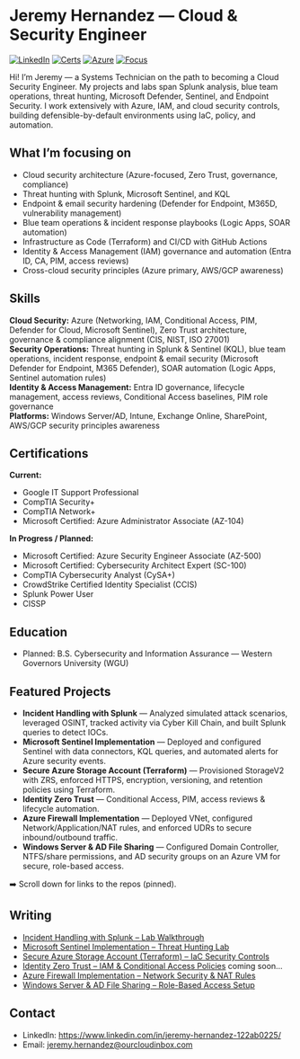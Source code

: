 # Jeremy Hernandez — Cloud & Security Engineer

[![LinkedIn](https://img.shields.io/badge/LinkedIn-jeremy--hernandez-blue)](#)
[![Certs](https://img.shields.io/badge/Certs-Security%2B%20%7C%20Network%2B%20%7C%20AZ--104%20%7C%20AZ--500-4c1)](#)
[![Azure](https://img.shields.io/badge/Cloud-Azure-informational)](#)
[![Focus](https://img.shields.io/badge/Focus-Cloud%20Security%20%7C%20IAM%20%7C%20DevSecOps-brightgreen)](#)

Hi! I’m Jeremy — a Systems Technician on the path to becoming a Cloud Security Engineer. My projects and labs span Splunk analysis, blue team operations, threat hunting, Microsoft Defender, Sentinel, and Endpoint Security. I work extensively with Azure, IAM, and cloud security controls, building defensible-by-default environments using IaC, policy, and automation.

## What I’m focusing on
- Cloud security architecture (Azure-focused, Zero Trust, governance, compliance)  
- Threat hunting with Splunk, Microsoft Sentinel, and KQL  
- Endpoint & email security hardening (Defender for Endpoint, M365D, vulnerability management)  
- Blue team operations & incident response playbooks (Logic Apps, SOAR automation)  
- Infrastructure as Code (Terraform) and CI/CD with GitHub Actions  
- Identity & Access Management (IAM) governance and automation (Entra ID, CA, PIM, access reviews)  
- Cross-cloud security principles (Azure primary, AWS/GCP awareness)  


## Skills
**Cloud Security:** Azure (Networking, IAM, Conditional Access, PIM, Defender for Cloud, Microsoft Sentinel), Zero Trust architecture, governance & compliance alignment (CIS, NIST, ISO 27001)  
**Security Operations:** Threat hunting in Splunk & Sentinel (KQL), blue team operations, incident response, endpoint & email security (Microsoft Defender for Endpoint, M365 Defender), SOAR automation (Logic Apps, Sentinel automation rules)  
**Identity & Access Management:** Entra ID governance, lifecycle management, access reviews, Conditional Access baselines, PIM role governance  
**Platforms:** Windows Server/AD, Intune, Exchange Online, SharePoint, AWS/GCP security principles awareness

## Certifications

**Current:**  
- Google IT Support Professional  
- CompTIA Security+  
- CompTIA Network+  
- Microsoft Certified: Azure Administrator Associate (AZ-104)  

**In Progress / Planned:**  
- Microsoft Certified: Azure Security Engineer Associate (AZ-500)  
- Microsoft Certified: Cybersecurity Architect Expert (SC-100)  
- CompTIA Cybersecurity Analyst (CySA+)
- CrowdStrike Certified Identity Specialist (CCIS)
- Splunk Power User
- CISSP

 ## Education
- Planned: B.S. Cybersecurity and Information Assurance — Western Governors University (WGU)

## Featured Projects
- **Incident Handling with Splunk** — Analyzed simulated attack scenarios, leveraged OSINT, tracked activity via Cyber Kill Chain, and built Splunk queries to detect IOCs.  
- **Microsoft Sentinel Implementation** — Deployed and configured Sentinel with data connectors, KQL queries, and automated alerts for Azure security events.
-  **Secure Azure Storage Account (Terraform)** — Provisioned StorageV2 with ZRS, enforced HTTPS, encryption, versioning, and retention policies using Terraform. 
- **Identity Zero Trust** — Conditional Access, PIM, access reviews & lifecycle automation.  
- **Azure Firewall Implementation** — Deployed VNet, configured Network/Application/NAT rules, and enforced UDRs to secure inbound/outbound traffic.
- **Windows Server & AD File Sharing** — Configured Domain Controller, NTFS/share permissions, and AD security groups on an Azure VM for secure, role-based access.

➡️ Scroll down for links to the repos (pinned).

## Writing

- [Incident Handling with Splunk – Lab Walkthrough](https://github.com/Jays-Cloud/incident-handling-with-splunk)
- [Microsoft Sentinel Implementation – Threat Hunting Lab](https://github.com/Jays-Cloud/microsoft-sentinel-implementation)  
- [Secure Azure Storage Account (Terraform) – IaC Security Controls](https://github.com/Jays-Cloud/secure-azure-storage-terraform)  
- [Identity Zero Trust – IAM & Conditional Access Policies](link-to-repo-or-doc)  coming soon...
- [Azure Firewall Implementation – Network Security & NAT Rules](https://github.com/Jays-Cloud/azure-firewall-implementation)  
- [Windows Server & AD File Sharing – Role-Based Access Setup](https://github.com/Jays-Cloud/windows-server-ad-file-sharing/tree/main)

## Contact
- LinkedIn: https://www.linkedin.com/in/jeremy-hernandez-122ab0225/
- Email: jeremy.hernandez@ourcloudinbox.com

<!--
**Jays-Cloud/Jays-Cloud** is a ✨ _special_ ✨ repository because its `README.md` (this file) appears on your GitHub profile.

Here are some ideas to get you started:

- 🔭 I’m currently working on ...
- 🌱 I’m currently learning ...
- 👯 I’m looking to collaborate on ...
- 🤔 I’m looking for help with ...
- 💬 Ask me about ...
- 📫 How to reach me: ...
- 😄 Pronouns: ...
- ⚡ Fun fact: ...
-->
